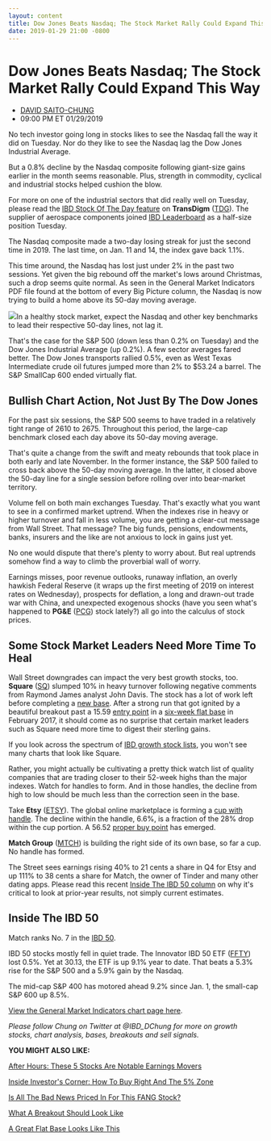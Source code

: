 ```yaml
---
layout: content
title: Dow Jones Beats Nasdaq; The Stock Market Rally Could Expand This Way
date: 2019-01-29 21:00 -0800
---
```



Dow Jones Beats Nasdaq; The Stock Market Rally Could Expand This Way
=====================================================================




* [DAVID SAITO-CHUNG](https://www.investors.com/author/chungd/ "Posts by DAVID SAITO-CHUNG")
* 09:00 PM ET 01/29/2019




No tech investor going long in stocks likes to see the Nasdaq fall the way it did on Tuesday. Nor do they like to see the Nasdaq lag the Dow Jones Industrial Average.




But a 0.8% decline by the Nasdaq composite following giant-size gains earlier in the month seems reasonable. Plus, strength in commodity, cyclical and industrial stocks helped cushion the blow.


For more on one of the industrial sectors that did really well on Tuesday, please read the [IBD Stock Of The Day feature](https://www.investors.com/research/ibd-stock-of-the-day/transdigm-stock-buy-boeing-supplier-sales-growth/) on **TransDigm** ([TDG](https://research.investors.com/quote.aspx?symbol=TDG)). The supplier of aerospace components joined [IBD Leaderboard](https://leaderboard.investors.com/#/leaders/leadersnearabuypoint) as a half-size position Tuesday.


The Nasdaq composite made a two-day losing streak for just the second time in 2019. The last time, on Jan. 11 and 14, the index gave back 1.1%.


This time around, the Nasdaq has lost just under 2% in the past two sessions. Yet given the big rebound off the market's lows around Christmas, such a drop seems quite normal. As seen in the General Market Indicators PDF file found at the bottom of every Big Picture column, the Nasdaq is now trying to build a home above its 50-day moving average.


![](https://www.investors.com/wp-content/uploads/2019/01/MP012919-736x1024.jpg)In a healthy stock market, expect the Nasdaq and other key benchmarks to lead their respective 50-day lines, not lag it.


That's the case for the S&P 500 (down less than 0.2% on Tuesday) and the Dow Jones Industrial Average (up 0.2%). A few sector averages fared better. The Dow Jones transports rallied 0.5%, even as West Texas Intermediate crude oil futures jumped more than 2% to $53.24 a barrel. The S&P SmallCap 600 ended virtually flat.


Bullish Chart Action, Not Just By The Dow Jones
-----------------------------------------------


For the past six sessions, the S&P 500 seems to have traded in a relatively tight range of 2610 to 2675. Throughout this period, the large-cap benchmark closed each day above its 50-day moving average.


That's quite a change from the swift and meaty rebounds that took place in both early and late November. In the former instance, the S&P 500 failed to cross back above the 50-day moving average. In the latter, it closed above the 50-day line for a single session before rolling over into bear-market territory.


Volume fell on both main exchanges Tuesday. That's exactly what you want to see in a confirmed market uptrend. When the indexes rise in heavy or higher turnover and fall in less volume, you are getting a clear-cut message from Wall Street. That message? The big funds, pensions, endowments, banks, insurers and the like are not anxious to lock in gains just yet.


No one would dispute that there's plenty to worry about. But real uptrends somehow find a way to climb the proverbial wall of worry.


Earnings misses, poor revenue outlooks, runaway inflation, an overly hawkish Federal Reserve (it wraps up the first meeting of 2019 on interest rates on Wednesday), prospects for deflation, a long and drawn-out trade war with China, and unexpected exogenous shocks (have you seen what's happened to **PG&E** ([PCG](https://research.investors.com/quote.aspx?symbol=PCG)) stock lately?) all go into the calculus of stock prices.



Some Stock Market Leaders Need More Time To Heal
------------------------------------------------


Wall Street downgrades can impact the very best growth stocks, too. **Square** ([SQ](https://research.investors.com/quote.aspx?symbol=SQ)) slumped 10% in heavy turnover following negative comments from Raymond James analyst John Davis. The stock has a lot of work left before completing a [new base](https://www.investors.com/how-to-invest/investors-corner/how-to-trade-stocks-base-stock-charts/). After a strong run that got ignited by a beautiful breakout past a 15.59 [entry point](https://www.investors.com/how-to-invest/investors-corner/chart-reading-basics-how-a-buy-point-marks-a-time-of-opportunity/) in a [six-week flat base](https://www.investors.com/how-to-invest/investors-corner/chart-patterns-flat-base-dull-trade-positive-action/) in February 2017, it should come as no surprise that certain market leaders such as Square need more time to digest their sterling gains.


If you look across the spectrum of [IBD growth stock lists](https://www.investors.com/stock-lists/stocks-to-watch-top-rated-ipos-big-caps-and-growth-stocks/), you won't see many charts that look like Square.


Rather, you might actually be cultivating a pretty thick watch list of quality companies that are trading closer to their 52-week highs than the major indexes. Watch for handles to form. And in those handles, the decline from high to low should be much less than the correction seen in the base.



Take **Etsy** ([ETSY](https://research.investors.com/quote.aspx?symbol=ETSY)). The global online marketplace is forming a [cup with handle](https://www.investors.com/how-to-invest/investors-corner/the-basics-how-to-analyze-a-stocks-cup-with-handle/). The decline within the handle, 6.6%, is a fraction of the 28% drop within the cup portion. A 56.52 [proper buy point](https://www.investors.com/how-to-invest/investors-corner/chart-reading-basics-how-a-buy-point-marks-a-time-of-opportunity/) has emerged.


**Match Group** ([MTCH](https://research.investors.com/quote.aspx?symbol=MTCH)) is building the right side of its own base, so far a cup. No handle has formed.


The Street sees earnings rising 40% to 21 cents a share in Q4 for Etsy and up 111% to 38 cents a share for Match, the owner of Tinder and many other dating apps. Please read this recent [Inside The IBD 50 column](https://www.investors.com/stock-lists/ibd-50/growth-stocks-biggest-earnings-sales/) on why it's critical to look at prior-year results, not simply current estimates.


Inside The IBD 50
-----------------


Match ranks No. 7 in the [IBD 50](https://research.investors.com/stock-lists/ibd-50/).



IBD 50 stocks mostly fell in quiet trade. The Innovator IBD 50 ETF ([FFTY](https://research.investors.com/quote.aspx?symbol=FFTY)) lost 0.5%. Yet at 30.13, the ETF is up 9.1% year to date. That beats a 5.3% rise for the S&P 500 and a 5.9% gain by the Nasdaq.


The mid-cap S&P 400 has motored ahead 9.2% since Jan. 1, the small-cap S&P 600 up 8.5%.


[View the General Market Indicators chart page here](https://www.investors.com/wp-content/uploads/2019/01/IBD2901152932GMI2.pdf).


*Please follow Chung on Twitter at @IBD\_DChung for more on growth stocks, chart analysis, bases, breakouts and sell signals.*


**YOU MIGHT ALSO LIKE:**


[After Hours: These 5 Stocks Are Notable Earnings Movers](https://www.investors.com/market-trend/stock-market-today/dow-jones-futures-apple-earnings-apple-stock-amd-earnings/)


[Inside Investor's Corner: How To Buy Right And The 5% Zone](https://www.investors.com/how-to-invest/investors-corner/nvidia-buy-range/)


[Is All The Bad News Priced In For This FANG Stock?](https://www.investors.com/how-to-invest/investors-corner/facebook-stock-fundamentals/)


[What A Breakout Should Look Like](https://www.investors.com/how-to-invest/investors-corner/what-is-stock-breakout/)


[A Great Flat Base Looks Like This](https://www.investors.com/how-to-invest/investors-corner/chart-patterns-flat-base-dull-trade-positive-action/)




